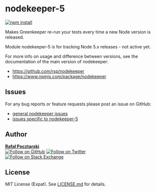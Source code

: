 # nodekeeper-5

[![npm install][install-img]][npm-url]

[npm-url]: https://www.npmjs.com/package/nodekeeper-5
[github-url]: https://github.com/rsp/nodekeeper-5
[readme-url]: https://github.com/rsp/nodekeeper-5#readme
[issues-main-url]: https://github.com/rsp/nodekeeper/issues
[issues-ver-url]: https://github.com/rsp/nodekeeper-5/issues
[license-url]: https://github.com/rsp/nodekeeper-5/blob/master/LICENSE.md
[travis-url]: https://travis-ci.org/rsp/nodekeeper-5
[travis-img]: https://travis-ci.org/rsp/nodekeeper-5.svg?branch=master
[snyk-url]: https://snyk.io/test/github/rsp/nodekeeper-5
[snyk-img]: https://snyk.io/test/github/rsp/nodekeeper-5/badge.svg
[david-url]: https://david-dm.org/rsp/nodekeeper-5
[david-img]: https://david-dm.org/rsp/nodekeeper-5/status.svg
[install-img]: https://nodei.co/npm/nodekeeper-5.png?compact=true
[downloads-img]: https://img.shields.io/npm/dt/nodekeeper-5.svg
[license-img]: https://img.shields.io/npm/l/nodekeeper-5.svg
[stats-url]: http://npm-stat.com/charts.html?package=nodekeeper-5
[github-follow-url]: https://github.com/rsp
[github-follow-img]: https://img.shields.io/github/followers/rsp.svg?style=social&label=Follow
[twitter-follow-url]: https://twitter.com/intent/follow?screen_name=pocztarski
[twitter-follow-img]: https://img.shields.io/twitter/follow/pocztarski.svg?style=social&label=Follow
[stackoverflow-url]: https://stackoverflow.com/users/613198/rsp
[stackexchange-url]: https://stackexchange.com/users/303952/rsp
[stackexchange-img]: https://stackexchange.com/users/flair/303952.png

Makes Greenkeeper re-run your tests every time a new Node version is released.

Module nodekeeper-5 is for tracking Node 5.x releases - not active yet.

For more info on usage and difference between versions,
see the documentation of the main version of nodekeeper:

* https://github.com/rsp/nodekeeper
* https://www.npmjs.com/package/nodekeeper

Issues
------
For any bug reports or feature requests
please post an issue on GitHub:

* [general nodekeeper issues][issues-main-url]
* [issues specific to nodekeeper-5][issues-ver-url]

Author
------
[**Rafał Pocztarski**](https://pocztarski.com/)
<br/>
[![Follow on GitHub][github-follow-img]][github-follow-url]
[![Follow on Twitter][twitter-follow-img]][twitter-follow-url]
<br/>
[![Follow on Stack Exchange][stackexchange-img]][stackoverflow-url]

License
-------
MIT License (Expat). See [LICENSE.md](LICENSE.md) for details.
